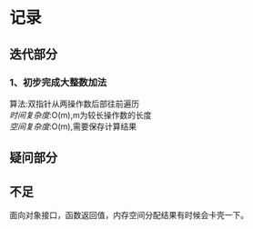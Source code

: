 # 记录
## 迭代部分
### 1、初步完成大整数加法
算法:双指针从两操作数后部往前遍历<br/>
*时间复杂度*:O(m),m为较长操作数的长度<br/>
*空间复杂度*:O(m),需要保存计算结果<br/>
## 疑问部分
## 不足
面向对象接口，函数返回值，内存空间分配结果有时候会卡壳一下。


